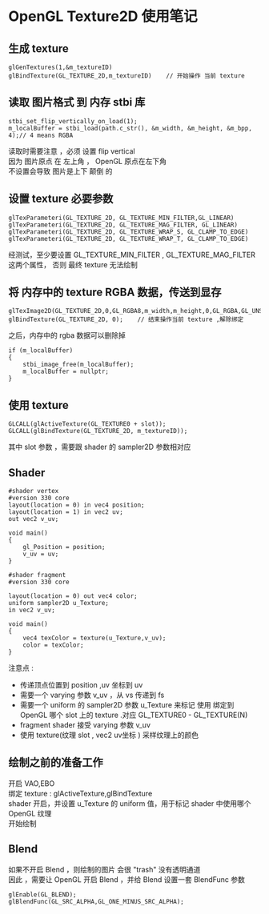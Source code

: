 
# OpenGL Texture2D 使用笔记 

## 生成 texture 

    glGenTextures(1,&m_textureID)
    glBindTexture(GL_TEXTURE_2D,m_textureID)    // 开始操作 当前 texture 


## 读取 图片格式 到 内存  stbi 库  

    stbi_set_flip_vertically_on_load(1);
    m_localBuffer = stbi_load(path.c_str(), &m_width, &m_height, &m_bpp, 4);// 4 means RGBA  
    
读取时需要注意 ，必须 设置  flip vertical    
因为 图片原点 在 左上角 ， OpenGL 原点在左下角   
不设置会导致 图片是上下 颠倒 的  


## 设置 texture 必要参数 

    glTexParameteri(GL_TEXTURE_2D, GL_TEXTURE_MIN_FILTER,GL_LINEAR)
    glTexParameteri(GL_TEXTURE_2D, GL_TEXTURE_MAG_FILTER, GL_LINEAR)
    glTexParameteri(GL_TEXTURE_2D, GL_TEXTURE_WRAP_S, GL_CLAMP_TO_EDGE)
    glTexParameteri(GL_TEXTURE_2D, GL_TEXTURE_WRAP_T, GL_CLAMP_TO_EDGE)
    
经测试，至少要设置 GL_TEXTURE_MIN_FILTER , GL_TEXTURE_MAG_FILTER 这两个属性， 否则 最终 texture 无法绘制  


## 将 内存中的 texture RGBA 数据，传送到显存 
    glTexImage2D(GL_TEXTURE_2D,0,GL_RGBA8,m_width,m_height,0,GL_RGBA,GL_UNSIGNED_BYTE,m_localBuffer)
    glBindTexture(GL_TEXTURE_2D, 0);    // 结束操作当前 texture ,解除绑定 
    
之后，内存中的 rgba 数据可以删除掉  

    if (m_localBuffer)
    {
        stbi_image_free(m_localBuffer);
        m_localBuffer = nullptr;
    }


## 使用 texture  

    GLCALL(glActiveTexture(GL_TEXTURE0 + slot));
    GLCALL(glBindTexture(GL_TEXTURE_2D, m_textureID));  
    
其中 slot 参数 ，需要跟 shader 的 sampler2D 参数相对应  



## Shader  

    #shader vertex
    #version 330 core
    layout(location = 0) in vec4 position;
    layout(location = 1) in vec2 uv;
    out vec2 v_uv;

    void main()
    {
        gl_Position = position;
        v_uv = uv;
    }

    #shader fragment
    #version 330 core

    layout(location = 0) out vec4 color;
    uniform sampler2D u_Texture;
    in vec2 v_uv;

    void main()
    {
        vec4 texColor = texture(u_Texture,v_uv);
        color = texColor;
    }


注意点 : 
- 传递顶点位置到 position ,uv 坐标到 uv  
- 需要一个 varying 参数 v_uv ，从  vs 传递到 fs 
- 需要一个 uniform 的 sampler2D 参数 u_Texture 来标记 使用 绑定到  OpenGL 哪个 slot 上的 texture .对应 GL_TEXTURE0 - GL_TEXTURE(N)  
- fragment shader 接受 varying 参数 v_uv 
- 使用 texture(纹理 slot , vec2 uv坐标 ) 采样纹理上的颜色  



## 绘制之前的准备工作  

开启 VAO,EBO  
绑定 texture :  glActiveTexture,glBindTexture  
shader 开启，并设置 u_Texture 的 uniform 值，用于标记 shader 中使用哪个 OpenGL 纹理  
开始绘制  


## Blend  

如果不开启 Blend ，则绘制的图片 会很 "trash" 没有透明通道  
因此 ，需要让 OpenGL 开启 Blend ，并给  Blend 设置一套  BlendFunc 参数

    glEnable(GL_BLEND);
    glBlendFunc(GL_SRC_ALPHA,GL_ONE_MINUS_SRC_ALPHA);

